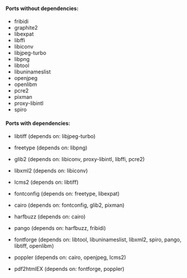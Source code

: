 #### Ports without dependencies:

- fribidi
- graphite2
- libexpat
- libffi
- libiconv
- libjpeg-turbo
- libpng
- libtool
- libuninameslist
- openjpeg
- openlibm
- pcre2
- pixman
- proxy-libintl
- spiro

#### Ports with dependencies:
- libtiff (depends on: libjpeg-turbo)
- freetype (depends on: libpng)
- glib2 (depends on: libiconv, proxy-libintl, libffi, pcre2)
- libxml2 (depends on: libiconv)

- lcms2 (depends on: libtiff)
- fontconfig (depends on: freetype, libexpat)

- cairo (depends on: fontconfig, glib2, pixman)

- harfbuzz (depends on: cairo)

- pango (depends on: harfbuzz, fribidi)

- fontforge (depends on: libtool, libuninameslist, libxml2, spiro, pango, libtiff, openlibm)
- poppler (depends on: cairo, openjpeg, lcms2)

- pdf2htmlEX (depends on: fontforge, poppler)

